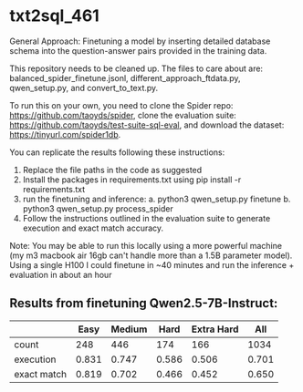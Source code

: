 # txt2sql_461

General Approach: Finetuning a model by inserting detailed database schema into the question-answer pairs provided in the training data.

This repository needs to be cleaned up. The files to care about are: balanced_spider_finetune.jsonl, different_approach_ftdata.py, qwen_setup.py, and convert_to_text.py.

To run this on your own, you need to clone the Spider repo: https://github.com/taoyds/spider, clone the evaluation suite: https://github.com/taoyds/test-suite-sql-eval, and download the dataset: https://tinyurl.com/spider1db.

You can replicate the results following these instructions:
1. Replace the file paths in the code as suggested 
2. Install the packages in requirements.txt using pip install -r requirements.txt
3. run the finetuning and inference:
   a. python3 qwen_setup.py finetune
   b. python3 qwen_setup.py process_spider
4. Follow the instructions outlined in the evaluation suite to generate execution and exact match accuracy.

Note: You may be able to run this locally using a more powerful machine (my m3 macbook air 16gb can't handle more than a 1.5B parameter model). Using a single H100 I could finetune in ~40 minutes and run the inference + evaluation in about an hour

## Results from finetuning Qwen2.5-7B-Instruct:
|               | Easy  | Medium | Hard | Extra Hard | All  |
|---------------|-------|--------|------|------------|------|
| count         | 248   | 446    | 174  | 166        | 1034 |
| execution     | 0.831 | 0.747  | 0.586| 0.506      | 0.701|
| exact match   | 0.819 | 0.702  | 0.466| 0.452      | 0.650|

